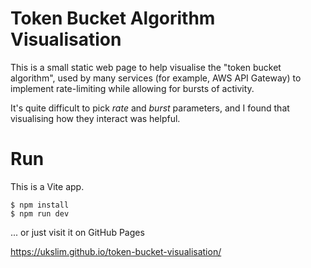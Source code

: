 # Token Bucket Algorithm Visualisation

This is a small static web page to help visualise the "token bucket algorithm", used by many
services (for example, AWS API Gateway) to implement rate-limiting while allowing for bursts of activity.

It's quite difficult to pick *rate* and *burst* parameters, and I found that visualising how they
interact was helpful.

# Run

This is a Vite app.

```
$ npm install 
$ npm run dev
```

... or just visit it on GitHub Pages

https://ukslim.github.io/token-bucket-visualisation/

